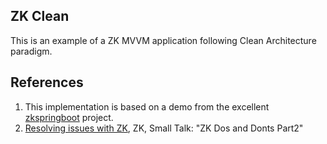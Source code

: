 ZK Clean
---

This is an example of a ZK MVVM application following Clean Architecture paradigm.


## References

1. This implementation is based on a demo from the excellent [zkspringboot](https://github.com/zkoss/zkspringboot/tree/master/zkspringboot-demos/zkspringboot-minimal-jar) project.
2. [Resolving issues with ZK](https://www.zkoss.org/wiki/Small_Talks/2016/June/ZK_Dos_and_Donts_Part2), ZK, Small Talk: "ZK Dos and Donts Part2"